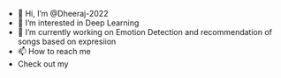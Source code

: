 - 👋 Hi, I’m @Dheeraj-2022
- 👀 I’m interested in Deep Learning
- 🌱 I’m currently working on Emotion Detection and recommendation of songs based on expresiion 
- 📫 How to reach me 
- Check out my  

<!---
Dheeraj-2022/Dheeraj-2022 is a ✨ special ✨ repository because its `README.md` (this file) appears on your GitHub profile.
You can click the Preview link to take a look at your changes.
--->
